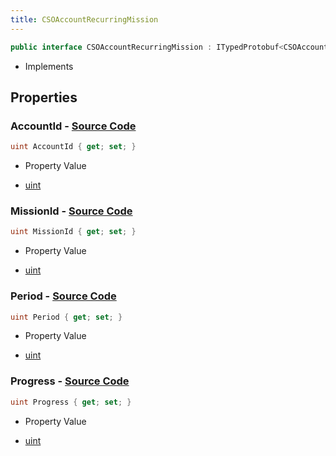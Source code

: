 ```yaml
---
title: CSOAccountRecurringMission
---
```


```csharp
public interface CSOAccountRecurringMission : ITypedProtobuf<CSOAccountRecurringMission>, INativeHandle
```

- Implements

## Properties

### **AccountId** - [Source Code](https://github.com/swiftly-solution/swiftlys2/blob/main/managed/src/SwiftlyS2.Generated/Protobufs/Interfaces/CSOAccountRecurringMission.cs#L13)

```csharp
uint AccountId { get; set; }
```

- Property Value

- [uint](https://learn.microsoft.com/dotnet/api/system.uint32)

### **MissionId** - [Source Code](https://github.com/swiftly-solution/swiftlys2/blob/main/managed/src/SwiftlyS2.Generated/Protobufs/Interfaces/CSOAccountRecurringMission.cs#L16)

```csharp
uint MissionId { get; set; }
```

- Property Value

- [uint](https://learn.microsoft.com/dotnet/api/system.uint32)

### **Period** - [Source Code](https://github.com/swiftly-solution/swiftlys2/blob/main/managed/src/SwiftlyS2.Generated/Protobufs/Interfaces/CSOAccountRecurringMission.cs#L19)

```csharp
uint Period { get; set; }
```

- Property Value

- [uint](https://learn.microsoft.com/dotnet/api/system.uint32)

### **Progress** - [Source Code](https://github.com/swiftly-solution/swiftlys2/blob/main/managed/src/SwiftlyS2.Generated/Protobufs/Interfaces/CSOAccountRecurringMission.cs#L22)

```csharp
uint Progress { get; set; }
```

- Property Value

- [uint](https://learn.microsoft.com/dotnet/api/system.uint32)

